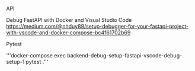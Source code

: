 API


Debug FastAPI with Docker and Visual Studio Code
https://medium.com/@nhduy88/setup-debugger-for-your-fastapi-project-with-vscode-and-docker-compose-bc4f61702b69


Pytest

'''docker-compose exec backend-debug-setup-fastapi-vscode-debug-setup-1 pytest .'''